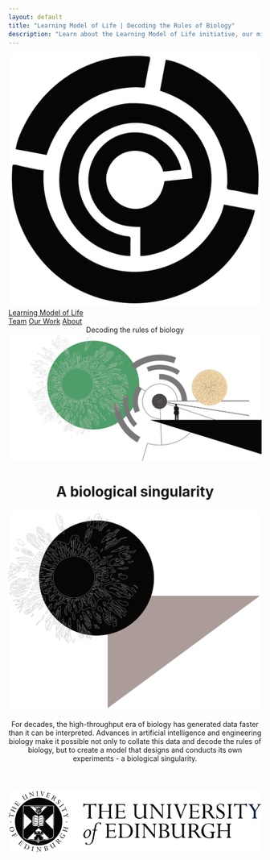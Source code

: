 ```yaml
---
layout: default
title: "Learning Model of Life | Decoding the Rules of Biology"
description: "Learn about the Learning Model of Life initiative, our mission to decode the rules of biology, and our interdisciplinary approach combining deep biological expertise with leading AI research."
---
```


<nav class="navbar">
    <a href="/" class="navbar-brand">
        <img src="/img/logo_black.png" alt="LML Logo" class="navbar-logo">
       Learning Model of Life
    </a>
    <div class="navbar-links">
        <a href="/team" class="nav-link">Team</a>
        <a href="/work" class="nav-link">Our Work</a>
        <a href="/about" class="nav-link">About</a>
    </div>
</nav>

<header class="hero">
  <div id="decoding-animation" class="decoding-animation">Decoding the rules of biology</div>
  <div class="index-image-container">
    <img src="/img/index_one.png" alt="Index One" class="index-image">
  </div>
  <h1 class="hero-title">A biological singularity</h1>
  <div class="content-section">
    <div class="content-container">
      <img src="/img/index_two.png" alt="Index Two" class="left-image">
      <div class="right-text">
        <p>For decades, the high-throughput era of biology has generated data faster than it can be interpreted. Advances in artificial intelligence and engineering biology make it possible not only to collate this data and decode the rules of biology, but to create a model that designs and conducts its own experiments - a biological singularity.</p>
      </div>
    </div>
  </div>
</header>


<footer class="footer">
    <img src="/img/uoe_logo.png" alt="Footer Logo" class="footer-logo">
</footer>

